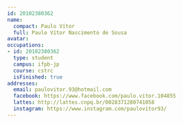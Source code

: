 ```yaml
---
id: 20102380362
name:
  compact: Paulo Vítor
  full: Paulo Vítor Nascimento de Sousa
avatar:
occupations:
- id: 20102380362
  type: student
  campus: ifpb-jp
  course: cstrc
  isFinished: true
addresses:
  email: paulovitor.93@hotmail.com
  facebook: https://www.facebook.com/paulo.vitor.104855
  lattes: http://lattes.cnpq.br/0028371280741058
  instagram: https://www.instagram.com/paulovitor93/
---
```

